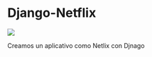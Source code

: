 # Django-Netflix

<img src="https://assets.nflxext.com/ffe/siteui/allow-robots/contentSampling/seo-watch-free-link-preview.jpg">

Creamos un aplicativo como Netlix con Djnago
